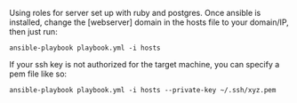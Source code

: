 Using roles for server set up with ruby and postgres.
Once ansible is installed, change the [webserver] domain in the hosts file to your domain/IP, then just run:

    ansible-playbook playbook.yml -i hosts
    
If your ssh key is not authorized for the target machine, you can specify a pem file like so:

    ansible-playbook playbook.yml -i hosts --private-key ~/.ssh/xyz.pem
